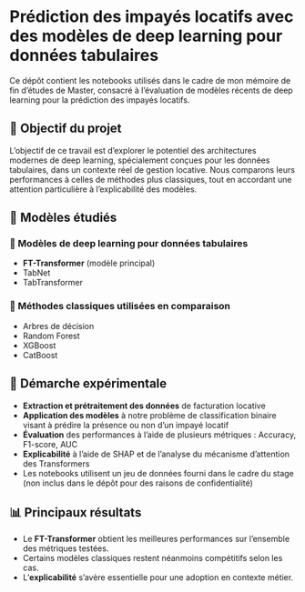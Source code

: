 # Prédiction des impayés locatifs avec des modèles de deep learning pour données tabulaires

Ce dépôt contient les notebooks utilisés dans le cadre de mon mémoire de fin d’études de Master, consacré à l’évaluation de modèles récents de deep learning pour la prédiction des impayés locatifs.

## 📄 Objectif du projet

L’objectif de ce travail est d’explorer le potentiel des architectures modernes de deep learning, spécialement conçues pour les données tabulaires, dans un contexte réel de gestion locative. Nous comparons leurs performances à celles de méthodes plus classiques, tout en accordant une attention particulière à l’explicabilité des modèles.

## 🧠 Modèles étudiés

### 🔬 Modèles de deep learning pour données tabulaires

- **FT-Transformer** (modèle principal)
- TabNet
- TabTransformer

### 🧪 Méthodes classiques utilisées en comparaison

- Arbres de décision
- Random Forest
- XGBoost
- CatBoost

## 🧪 Démarche expérimentale

- **Extraction et prétraitement des données** de facturation locative
- **Application des modèles** à notre problème de classification binaire visant à prédire la présence ou non d’un impayé locatif
- **Évaluation** des performances à l’aide de plusieurs métriques : Accuracy, F1-score, AUC
- **Explicabilité** à l’aide de SHAP et de l’analyse du mécanisme d’attention des Transformers
- Les notebooks utilisent un jeu de données fourni dans le cadre du stage (non inclus dans le dépôt pour des raisons de confidentialité)

## 📊 Principaux résultats

- Le **FT-Transformer** obtient les meilleures performances sur l’ensemble des métriques testées.
- Certains modèles classiques restent néanmoins compétitifs selon les cas.
- L’**explicabilité** s’avère essentielle pour une adoption en contexte métier.

